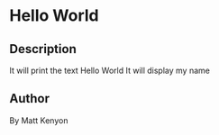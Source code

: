 # Hello World
 
## Description
It will print the text Hello World
It will display my name
 
## Author
By Matt Kenyon
